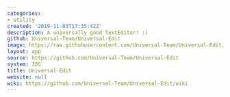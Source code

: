 ```yaml
---
categories:
- utility
created: '2019-11-03T17:35:42Z'
description: A universally good TextEditor! :)
github: Universal-Team/Universal-Edit
image: https://raw.githubusercontent.com/Universal-Team/Universal-Edit/master/3DS/app/banner.png
layout: app
source: https://github.com/Universal-Team/Universal-Edit
system: 3DS
title: Universal-Edit
website: null
wiki: https://github.com/Universal-Team/Universal-Edit/wiki
---
```

